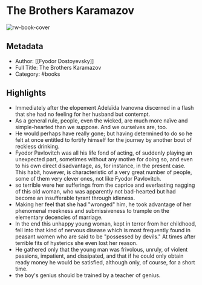 # The Brothers Karamazov

![rw-book-cover](https://is1-ssl.mzstatic.com/image/thumb/Publication/d0/c6/6b/mzi.gnddsjvc.jpg/777x1199w.jpg)

## Metadata
- Author: [[Fyodor Dostoyevsky]]
- Full Title: The Brothers Karamazov
- Category: #books

## Highlights
- Immediately after the elopement Adelaïda Ivanovna discerned in a flash that she had no feeling for her husband but contempt.
- As a general rule, people, even the wicked, are much more naïve and simple-hearted than we suppose. And we ourselves are, too.
- He would perhaps have really gone; but having determined to do so he felt at once entitled to fortify himself for the journey by another bout of reckless drinking.
- Fyodor Pavlovitch was all his life fond of acting, of suddenly playing an unexpected part, sometimes without any motive for doing so, and even to his own direct disadvantage, as, for instance, in the present case. This habit, however, is characteristic of a very great number of people, some of them very clever ones, not like Fyodor Pavlovitch.
- so terrible were her sufferings from the caprice and everlasting nagging of this old woman, who was apparently not bad-hearted but had become an insufferable tyrant through idleness.
- Making her feel that she had "wronged" him, he took advantage of her phenomenal meekness and submissiveness to trample on the elementary decencies of marriage.
- In the end this unhappy young woman, kept in terror from her childhood, fell into that kind of nervous disease which is most frequently found in peasant women who are said to be "possessed by devils." At times after terrible fits of hysterics she even lost her reason.
- He gathered only that the young man was frivolous, unruly, of violent passions, impatient, and dissipated, and that if he could only obtain ready money he would be satisfied, although only, of course, for a short time.
- the boy's genius should be trained by a teacher of genius.
